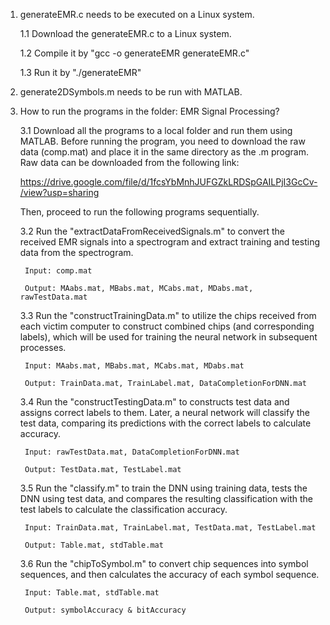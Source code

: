 1. generateEMR.c needs to be executed on a Linux system.
   
    1.1 Download the generateEMR.c to a Linux system.
    
    1.2 Compile it by "gcc -o generateEMR generateEMR.c"
    
    1.3 Run it by "./generateEMR"

2. generate2DSymbols.m needs to be run with MATLAB.

3. How to run the programs in the folder: EMR Signal Processing?

    3.1 Download all the programs to a local folder and run them using MATLAB. Before running the program, you need to download the raw data (comp.mat) and place it in the same directory as the .m program. Raw data can be downloaded from the following link:
    
    https://drive.google.com/file/d/1fcsYbMnhJUFGZkLRDSpGAILPjI3GcCv-/view?usp=sharing
    
    Then, proceed to run the following programs sequentially.
    
    3.2 Run the "extractDataFromReceivedSignals.m" to convert the received EMR signals into a spectrogram and extract training and testing data from the spectrogram.
    
        Input: comp.mat
        
        Output: MAabs.mat, MBabs.mat, MCabs.mat, MDabs.mat, rawTestData.mat
    
    3.3 Run the "constructTrainingData.m" to utilize the chips received from each victim computer to construct combined chips (and corresponding labels), which will be used for training the neural network in subsequent processes.
    
        Input: MAabs.mat, MBabs.mat, MCabs.mat, MDabs.mat
        
        Output: TrainData.mat, TrainLabel.mat, DataCompletionForDNN.mat
    
    3.4 Run the "constructTestingData.m" to constructs test data and assigns correct labels to them. Later, a neural network will classify the test data, comparing its predictions with the correct labels to calculate accuracy. 
    
        Input: rawTestData.mat, DataCompletionForDNN.mat
        
        Output: TestData.mat, TestLabel.mat
    
    3.5 Run the "classify.m" to train the DNN using training data, tests the DNN using test data, and compares the resulting classification with the test labels to calculate the classification accuracy.
    
        Input: TrainData.mat, TrainLabel.mat, TestData.mat, TestLabel.mat
        
        Output: Table.mat, stdTable.mat
    
    3.6 Run the "chipToSymbol.m" to convert chip sequences into symbol sequences, and then calculates the accuracy of each symbol sequence.
    
        Input: Table.mat, stdTable.mat
        
        Output: symbolAccuracy & bitAccuracy

